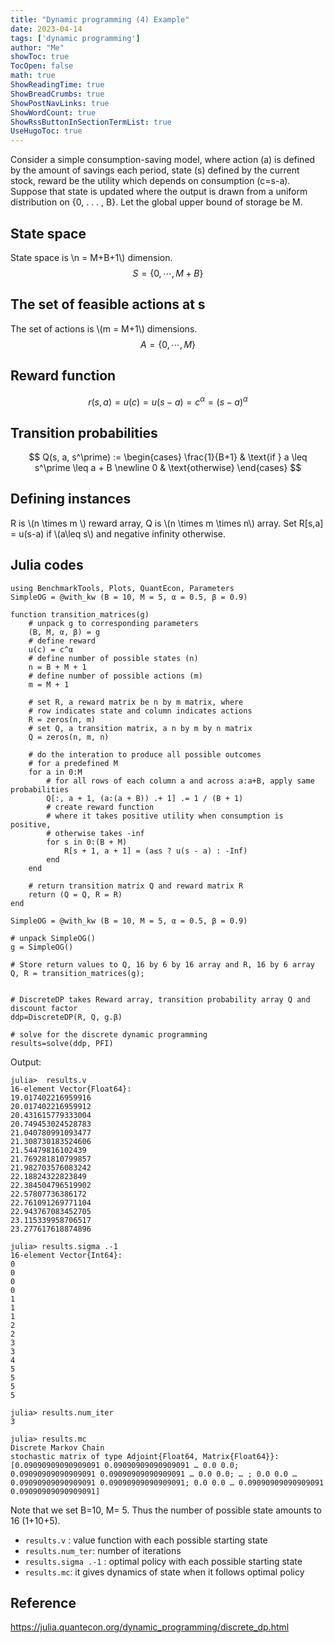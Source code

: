 ```yaml
---
title: "Dynamic programming (4) Example" 
date: 2023-04-14
tags: ['dynamic programming']
author: "Me"
showToc: true
TocOpen: false
math: true
ShowReadingTime: true
ShowBreadCrumbs: true
ShowPostNavLinks: true
ShowWordCount: true
ShowRssButtonInSectionTermList: true
UseHugoToc: true
---
```


Consider a simple consumption-saving model, where action (a) is defined by the amount of savings each period, state (s) defined by the current stock, reward be the utility which depends on consumption (c=s-a). Suppose that state is updated where the output is drawn from a uniform distribution on {0, . . . , B}. Let the global upper bound of storage be M. 

## State space 

State space is \\n = M+B+1\\) dimension. 
$$ 
S = \lbrace{0, \cdots, M+B \rbrace}
$$ 

## The set of feasible actions at s 
The set of actions is \\(m = M+1\\) dimensions.
$$ 
A =  \lbrace{0, \cdots, M \rbrace}
$$ 

## Reward function 
$$
r(s, a) = u(c)=  u(s-a) = c^{\alpha} = (s-a)^{\alpha}
$$ 

## Transition probabilities
$$ 
Q(s, a, s^\prime) := 
\begin{cases}
    \frac{1}{B+1} & \text{if } a \leq s^\prime \leq a + B \newline
    0 & \text{otherwise}
\end{cases}
$$ 

## Defining instances

R is \\(n \times m \\) reward array, Q is \\(n \times m \times n\\) array.  Set R[s,a] = u(s-a) if \\(a\leq s\\) and negative infinity otherwise. 

## Julia codes
```
using BenchmarkTools, Plots, QuantEcon, Parameters
SimpleOG = @with_kw (B = 10, M = 5, α = 0.5, β = 0.9)

function transition_matrices(g)
    # unpack g to corresponding parameters
    (B, M, α, β) = g
    # define reward
    u(c) = c^α
    # define number of possible states (n) 
    n = B + M + 1
    # define number of possible actions (m)
    m = M + 1

    # set R, a reward matrix be n by m matrix, where 
    # row indicates state and column indicates actions
    R = zeros(n, m)
    # set Q, a transition matrix, a n by m by n matrix
    Q = zeros(n, m, n)

    # do the interation to produce all possible outcomes
    # for a predefined M
    for a in 0:M
        # for all rows of each column a and across a:a+B, apply same probabilities
        Q[:, a + 1, (a:(a + B)) .+ 1] .= 1 / (B + 1)
        # create reward function 
        # where it takes positive utility when consumption is positive, 
        # otherwise takes -inf
        for s in 0:(B + M)
            R[s + 1, a + 1] = (a≤s ? u(s - a) : -Inf)
        end
    end

    # return transition matrix Q and reward matrix R
    return (Q = Q, R = R)
end

SimpleOG = @with_kw (B = 10, M = 5, α = 0.5, β = 0.9)

# unpack SimpleOG()
g = SimpleOG()

# Store return values to Q, 16 by 6 by 16 array and R, 16 by 6 array
Q, R = transition_matrices(g);


# DiscreteDP takes Reward array, transition probability array Q and discount factor 
ddp=DiscreteDP(R, Q, g.β)

# solve for the discrete dynamic programming
results=solve(ddp, PFI)
```

Output:
```
julia>  results.v
16-element Vector{Float64}:
19.017402216959916
20.017402216959912
20.431615779333004
20.749453024528783
21.040780991093477
21.308730183524606
21.54479816102439
21.769281810799857
21.982703576083242
22.18824322823849
22.384504796519902
22.57807736386172
22.761091269771104
22.943767083452705
23.115339958706517
23.277617618874896

julia> results.sigma .-1
16-element Vector{Int64}:
0
0
0
0
1
1
1
2
2
3
3
4
5
5
5
5

julia> results.num_iter
3

julia> results.mc
Discrete Markov Chain
stochastic matrix of type Adjoint{Float64, Matrix{Float64}}:
[0.09090909090909091 0.09090909090909091 … 0.0 0.0; 0.09090909090909091 0.09090909090909091 … 0.0 0.0; … ; 0.0 0.0 … 0.09090909090909091 0.09090909090909091; 0.0 0.0 … 0.09090909090909091 0.09090909090909091]
```

Note that we set B=10, M= 5. Thus the number of possible state amounts to 16 (1+10+5). 
- `results.v` : value function with each possible starting state 
- `results.num_ter`: number of iterations
- `results.sigma .-1` : optimal policy with each possible starting state 
- `results.mc`: it gives dynamics of state when it follows optimal policy


## Reference

https://julia.quantecon.org/dynamic_programming/discrete_dp.html
 